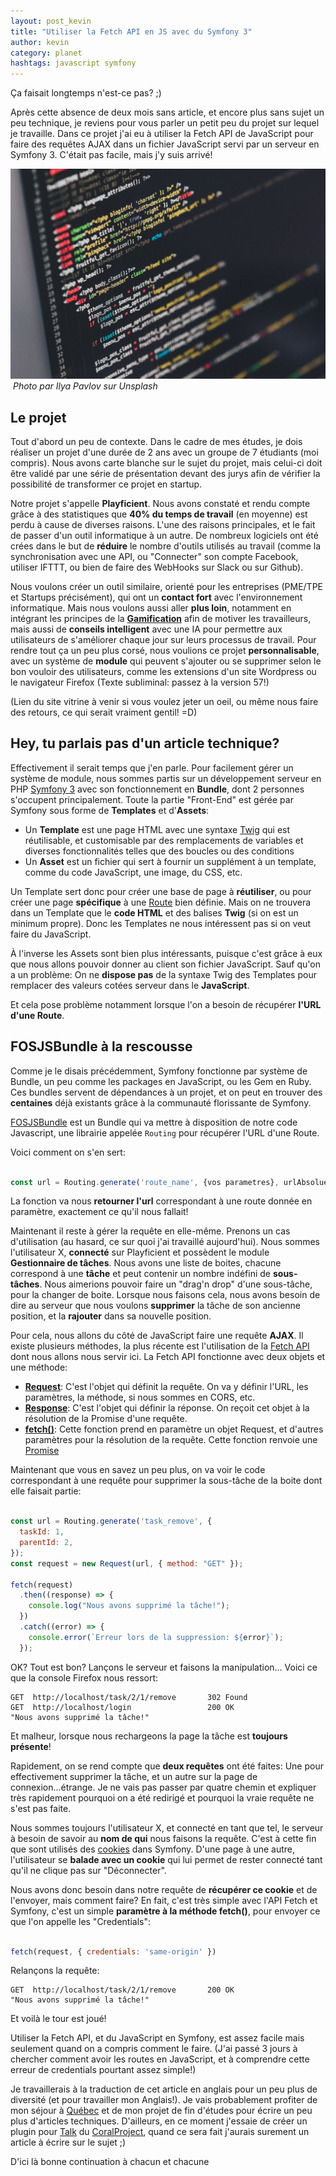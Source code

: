 ```yaml
---
layout: post_kevin
title: "Utiliser la Fetch API en JS avec du Symfony 3"
author: kevin
category: planet
hashtags: javascript symfony
---
```



Ça faisait longtemps n'est-ce pas? ;)

Après cette absence de deux mois sans article, et encore plus sans sujet un peu technique, je reviens pour vous parler un petit peu du projet sur lequel je travaille. Dans ce projet j'ai eu à utiliser la Fetch API de JavaScript pour faire des requêtes AJAX dans un fichier JavaScript servi par un serveur en Symfony 3. C'était pas facile, mais j'y suis arrivé!

<!--break-->

[<img class="cover" src="/images/header_articles/ilya-pavlov-87438.jpg" />](https://unsplash.com/photos/OqtafYT5kTw)
![]()
_Photo par Ilya Pavlov sur Unsplash_

## Le projet

Tout d'abord un peu de contexte. Dans le cadre de mes études, je dois réaliser un projet d'une durée de 2 ans avec un groupe de 7 étudiants (moi compris). Nous avons carte blanche sur le sujet du projet, mais celui-ci doit être validé par une série de présentation devant des jurys afin de vérifier la possibilité de transformer ce projet en startup.

Notre projet s'appelle __Playficient__. Nous avons constaté et rendu compte grâce à des statistiques que __40% du temps de travail__ (en moyenne) est perdu à cause de diverses raisons. L'une des raisons principales, et le fait de passer d'un outil informatique à un autre. De nombreux logiciels ont été crées dans le but de __réduire__ le nombre d'outils utilisés au travail (comme la synchronisation avec une API, ou "Connecter" son compte Facebook, utiliser IFTTT, ou bien de faire des WebHooks sur Slack ou sur Github).

Nous voulons créer un outil similaire, orienté pour les entreprises (PME/TPE et Startups précisément), qui ont un __contact fort__ avec l'environnement informatique. Mais nous voulons aussi aller __plus loin__, notamment en intégrant les principes de la [__Gamification__](https://en.wikipedia.org/wiki/Gamification) afin de motiver les travailleurs, mais aussi de __conseils intelligent__ avec une IA pour permettre aux utilisateurs de s'améliorer chaque jour sur leurs processus de travail. Pour rendre tout ça un peu plus corsé, nous voulions ce projet __personnalisable__, avec un système de __module__ qui peuvent s'ajouter ou se supprimer selon le bon vouloir des utilisateurs, comme les extensions d'un site Wordpress ou le navigateur Firefox (Texte subliminal: passez à la version 57!)

(Lien du site vitrine à venir si vous voulez jeter un oeil, ou même nous faire des retours, ce qui serait vraiment gentil! =D)

## Hey, tu parlais pas d'un article technique?

Effectivement il serait temps que j'en parle. Pour facilement gérer un système de module, nous sommes partis sur un développement serveur en PHP [Symfony 3](http://symfony.com/) avec son fonctionnement en __Bundle__, dont 2 personnes s'occupent principalement. Toute la partie "Front-End" est gérée par Symfony sous forme de __Templates__ et d'__Assets__:

* Un __Template__ est une page HTML avec une syntaxe [Twig](https://twig.symfony.com/) qui est réutilisable, et customisable par des remplacements de variables et diverses fonctionnalités telles que des boucles ou des conditions
* Un __Asset__ est un fichier qui sert à fournir un supplément à un template, comme du code JavaScript, une image, du CSS, etc.

Un Template sert donc pour créer une base de page à __réutiliser__, ou pour créer une page __spécifique__ à une [Route](https://symfony.com/doc/current/routing.html) bien définie. Mais on ne trouvera dans un Template que le __code HTML__ et des balises __Twig__ (si on est un minimum propre). Donc les Templates ne nous intéressent pas si on veut faire du JavaScript.

À l'inverse les Assets sont bien plus intéressants, puisque c'est grâce à eux que nous allons pouvoir donner au client son fichier JavaScript. Sauf qu'on a un problème: On ne __dispose pas__ de la syntaxe Twig des Templates pour remplacer des valeurs cotées serveur dans le __JavaScript__.

Et cela pose problème notamment lorsque l'on a besoin de récupérer __l'URL d'une Route__.

## FOSJSBundle à la rescousse

Comme je le disais précédemment, Symfony fonctionne par système de Bundle, un peu comme les packages en JavaScript, ou les Gem en Ruby. Ces bundles servent de dépendances à un projet, et on peut en trouver des __centaines__ déjà existants grâce à la communauté florissante de Symfony.

[FOSJSBundle](https://symfony.com/doc/master/bundles/FOSJsRoutingBundle/index.html) est un Bundle qui va mettre à disposition de notre code Javascript, une librairie appelée <code class='javascript'>Routing</code> pour récupérer l'URL d'une Route.

Voici comment on s'en sert:

```javascript

const url = Routing.generate('route_name', {vos parametres}, urlAbsolueBool);

```

La fonction va nous __retourner l'url__ correspondant à une route donnée en paramètre, exactement ce qu'il nous fallait!

Maintenant il reste à gérer la requête en elle-même. Prenons un cas d'utilisation (au hasard, ce sur quoi j'ai travaillé aujourd'hui). Nous sommes l'utilisateur X, __connecté__ sur Playficient et possèdent le module __Gestionnaire de tâches__. Nous avons une liste de boites, chacune correspond à une __tâche__ et peut contenir un nombre indéfini de __sous-tâches__. Nous aimerions pouvoir faire un "drag'n drop" d'une sous-tâche, pour la changer de boite. Lorsque nous faisons cela, nous avons besoin de dire au serveur que nous voulons __supprimer__ la tâche de son ancienne position, et la __rajouter__ dans sa nouvelle position.

Pour cela, nous allons du côté de JavaScript faire une requête __AJAX__. Il existe plusieurs méthodes, la plus récente est l'utilisation de la [Fetch API](https://developer.mozilla.org/fr/docs/Web/API/Fetch_API/Using_Fetch) dont nous allons nous servir ici. La Fetch API fonctionne avec deux objets et une méthode:

* [__Request__](https://developer.mozilla.org/fr/docs/Web/API/Request): C'est l'objet qui définit la requête. On va y définir l'URL, les paramètres, la méthode, si nous sommes en CORS, etc.
* [__Response__](https://developer.mozilla.org/fr/docs/Web/API/Response): C'est l'objet qui définir la réponse. On reçoit cet objet à la résolution de la Promise d'une requête.
* [__fetch()__](https://developer.mozilla.org/fr/docs/Web/API/GlobalFetch/fetch): Cette fonction prend en paramètre un objet Request, et d'autres paramètres pour la résolution de la requête. Cette fonction renvoie une [Promise](https://developer.mozilla.org/fr/docs/Web/JavaScript/Reference/Objets_globaux/Promise)

Maintenant que vous en savez un peu plus, on va voir le code correspondant à une requête pour supprimer la sous-tâche de la boite dont elle faisait partie:

```javascript

const url = Routing.generate('task_remove', {
  taskId: 1,
  parentId: 2,
});
const request = new Request(url, { method: "GET" });

fetch(request)
  .then((response) => {
    console.log("Nous avons supprimé la tâche!");
  })
  .catch((error) => {
    console.error(`Erreur lors de la suppression: ${error}`);
  });

```


OK? Tout est bon? Lançons le serveur et faisons la manipulation... Voici ce que la console Firefox nous ressort:

```
GET  http://localhost/task/2/1/remove       302 Found
GET  http://localhost/login                 200 OK
"Nous avons supprimé la tâche!"

```

Et malheur, lorsque nous rechargeons la page la tâche est __toujours présente__! 

Rapidement, on se rend compte que __deux requêtes__ ont été faites: Une pour effectivement supprimer la tâche, et un autre sur la page de connexion...étrange. Je ne vais pas passer par quatre chemin et expliquer très rapidement pourquoi on a été redirigé et pourquoi la vraie requête ne s'est pas faite.

Nous sommes toujours l'utilisateur X, et connecté en tant que tel, le serveur à besoin de savoir au __nom de qui__ nous faisons la requête. C'est à cette fin que sont utilisés des [cookies](https://en.wikipedia.org/wiki/HTTP_cookie) dans Symfony. D'une page à une autre, l'utilisateur se __balade avec un cookie__ qui lui permet de rester connecté tant qu'il ne clique pas sur "Déconnecter".

Nous avons donc besoin dans notre requête de __récupérer ce cookie__ et de l'envoyer, mais comment faire? En fait, c'est très simple avec l'API Fetch et Symfony, c'est un simple __paramètre à la méthode fetch()__, pour envoyer ce que l'on appelle les "Credentials":

```javascript

fetch(request, { credentials: 'same-origin' })

```


Relançons la requête:

```
GET  http://localhost/task/2/1/remove       200 OK
"Nous avons supprimé la tâche!"
```

Et voilà le tour est joué!

Utiliser la Fetch API, et du JavaScript en Symfony, est assez facile mais seulement quand on a compris comment le faire. (J'ai passé 3 jours à chercher comment avoir les routes en JavaScript, et à comprendre cette erreur de credentials pourtant assez simple!)

Je travaillerais à la traduction de cet article en anglais pour un peu plus de diversité (et pour travailler mon Anglais!). Je vais probablement profiter de mon séjour à [Québec](https://www.flickr.com/photos/159186107@N06/) et de mon projet de fin d'études pour écrire un peu plus d'articles techniques. D'ailleurs, en ce moment j'essaie de créer un plugin pour [Talk](https://coralproject.net/products/talk.html) du [CoralProject](https://coralproject.net/), quand ce sera fait j'aurais surement un article à écrire sur le sujet ;)

D'ici là bonne continuation à chacun et chacune
